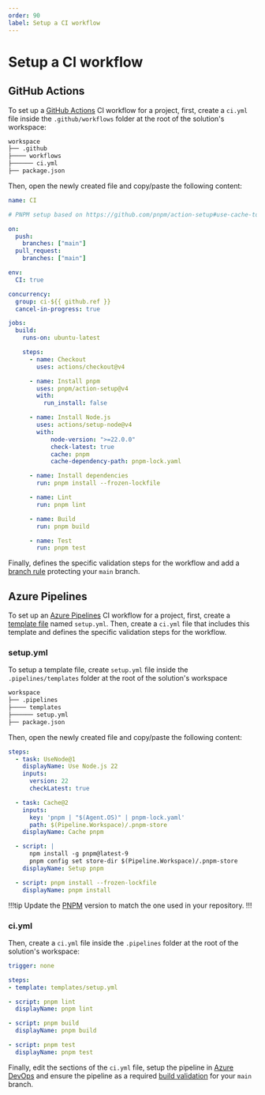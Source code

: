 ```yaml
---
order: 90
label: Setup a CI workflow
---
```


# Setup a CI workflow

## GitHub Actions

To set up a [GitHub Actions](https://github.com/features/actions) CI workflow for a project, first, create a `ci.yml` file inside the `.github/workflows` folder at the root of the solution's workspace:

```bash !#4 .github/workflows/ci.yml
workspace
├── .github
├──── workflows
├────── ci.yml
├── package.json
```

Then, open the newly created file and copy/paste the following content:

```yaml !#42-49,60-66 .github/workflows/ci.yml
name: CI

# PNPM setup based on https://github.com/pnpm/action-setup#use-cache-to-reduce-installation-time

on:
  push:
    branches: ["main"]
  pull_request:
    branches: ["main"]

env:
  CI: true

concurrency:
  group: ci-${{ github.ref }}
  cancel-in-progress: true

jobs:
  build:
    runs-on: ubuntu-latest

    steps:
      - name: Checkout
        uses: actions/checkout@v4

      - name: Install pnpm
        uses: pnpm/action-setup@v4
        with:
          run_install: false

      - name: Install Node.js
        uses: actions/setup-node@v4
        with:
            node-version: ">=22.0.0"
            check-latest: true
            cache: pnpm
            cache-dependency-path: pnpm-lock.yaml

      - name: Install dependencies
        run: pnpm install --frozen-lockfile

      - name: Lint
        run: pnpm lint

      - name: Build
        run: pnpm build

      - name: Test
        run: pnpm test
```

Finally, defines the specific validation steps for the workflow and add a [branch rule](https://docs.github.com/en/repositories/configuring-branches-and-merges-in-your-repository/managing-protected-branches/managing-a-branch-protection-rule#creating-a-branch-protection-rule) protecting your `main` branch.

## Azure Pipelines

To set up an [Azure Pipelines](https://azure.microsoft.com/en-us/products/devops/pipelines) CI workflow for a project, first, create a [template file](https://learn.microsoft.com/en-us/azure/devops/pipelines/process/templates?view=azure-devops&pivots=templates-includes) named `setup.yml`. Then, create a `ci.yml` file that includes this template and defines the specific validation steps for the workflow.

### setup.yml

To setup a template file, create `setup.yml` file inside the `.pipelines/templates` folder at the root of the solution's workspace

```bash !#4 .pipelines/templates/setup.yml
workspace
├── .pipelines
├──── templates
├────── setup.yml
├── package.json
```

Then, open the newly created file and copy/paste the following content:

```yaml !#8-12,14-17 .pipelines/templates/setup.yml
steps:
  - task: UseNode@1
    displayName: Use Node.js 22
    inputs:
      version: 22
      checkLatest: true

  - task: Cache@2
    inputs:
      key: 'pnpm | "$(Agent.OS)" | pnpm-lock.yaml'
      path: $(Pipeline.Workspace)/.pnpm-store
    displayName: Cache pnpm

  - script: |
      npm install -g pnpm@latest-9
      pnpm config set store-dir $(Pipeline.Workspace)/.pnpm-store
    displayName: Setup pnpm

  - script: pnpm install --frozen-lockfile
    displayName: pnpm install
```

!!!tip
Update the [PNPM](https://pnpm.io/) version to match the one used in your repository.
!!!

### ci.yml

Then, create a `ci.yml` file inside the `.pipelines` folder at the root of the solution's workspace:

```yaml .pipelines/ci.yml
trigger: none

steps:
- template: templates/setup.yml

- script: pnpm lint
  displayName: pnpm lint

- script: pnpm build
  displayName: pnpm build

- script: pnpm test
  displayName: pnpm test
```

Finally, edit the sections of the `ci.yml` file, setup the pipeline in [Azure DevOps](https://azure.microsoft.com/en-us/products/devops) and ensure the pipeline as a required [build validation](https://learn.microsoft.com/en-us/azure/devops/repos/git/branch-policies?view=azure-devops&tabs=browser#build-validation) for your `main` branch.

